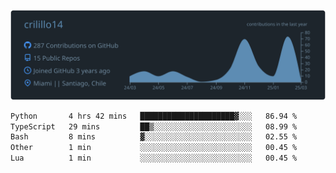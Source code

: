 ![](https://raw.githubusercontent.com/crilillo14/crilillo14/main/profile-summary-card-output/city_lights/0-profile-details.svg)

<!--START_SECTION:waka-->

```txt
Python       4 hrs 42 mins   █████████████████████▓░░░   86.94 %
TypeScript   29 mins         ██▒░░░░░░░░░░░░░░░░░░░░░░   08.99 %
Bash         8 mins          ▓░░░░░░░░░░░░░░░░░░░░░░░░   02.55 %
Other        1 min           ░░░░░░░░░░░░░░░░░░░░░░░░░   00.45 %
Lua          1 min           ░░░░░░░░░░░░░░░░░░░░░░░░░   00.45 %
```

<!--END_SECTION:waka-->
